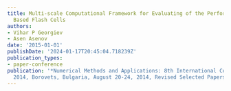 ```yaml
---
title: Multi-scale Computational Framework for Evaluating of the Performance of Molecular
  Based Flash Cells
authors:
- Vihar P Georgiev
- Asen Asenov
date: '2015-01-01'
publishDate: '2024-01-17T20:45:04.718239Z'
publication_types:
- paper-conference
publication: '*Numerical Methods and Applications: 8th International Conference, NMA
  2014, Borovets, Bulgaria, August 20-24, 2014, Revised Selected Papers 8*'
---
```

